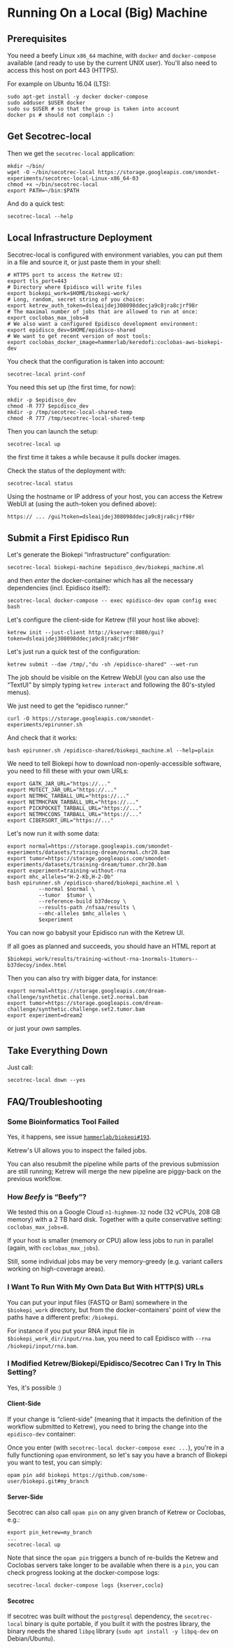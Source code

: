 Running On a Local (Big) Machine
================================

Prerequisites
-------------

You need a beefy Linux `x86_64` machine, with `docker` and `docker-compose`
available (and ready to use by the current UNIX user).
You'll also need to access this host on port 443 (HTTPS).

For example on Ubuntu 16.04 (LTS):

    sudo apt-get install -y docker docker-compose
    sudo adduser $USER docker
    sudo su $USER # so that the group is taken into account
    docker ps # should not complain :)

Get Secotrec-local
------------------

Then we get the `secotrec-local` application:

    mkdir ~/bin/
    wget -O ~/bin/secotrec-local https://storage.googleapis.com/smondet-experiments/secotrec-local-Linux-x86_64-03
    chmod +x ~/bin/secotrec-local
    export PATH=~/bin:$PATH

And do a quick test:

    secotrec-local --help

Local Infrastructure Deployment
-------------------------------

Secotrec-local is configured with environment variables, you can put them in a
file and source it, or just paste them in your shell:

    # HTTPS port to access the Ketrew UI:
    export tls_port=443
    # Directory where Epidisco will write files
    export biokepi_work=$HOME/biokepi-work/
    # Long, random, secret string of you choice:
    export ketrew_auth_token=dsleaijdej308098ddecja9c8jra8cjrf98r
    # The maximal number of jobs that are allowed to run at once:
    export coclobas_max_jobs=8
    # We also want a configured Epidisco development environment:
    export epidisco_dev=$HOME/epidisco-shared
    # We want to get recent version of most tools:
    export coclobas_docker_image=hammerlab/keredofi:coclobas-aws-biokepi-dev

You check that the configuration is taken into account:

    secotrec-local print-conf

You need this set up (the first time, for now):

    mkdir -p $epidisco_dev
    chmod -R 777 $epidisco_dev
    mkdir -p /tmp/secotrec-local-shared-temp
    chmod -R 777 /tmp/secotrec-local-shared-temp

Then you can launch the setup:

    secotrec-local up

the first time it takes a while because it pulls docker images.

Check the status of the deployment with:

    secotrec-local status

Using the hostname or IP address of your host, you can access the Ketrew WebUI
at (using the auth-token you defined above):

`https:// ... /gui?token=dsleaijdej308098ddecja9c8jra8cjrf98r`


Submit a First Epidisco Run
---------------------------

Let's generate the Biokepi “infrastructure” configuration:

    secotrec-local biokepi-machine $epidisco_dev/biokepi_machine.ml

and then *enter* the docker-container which has all the necessary dependencies
(incl. Epidisco itself):

    secotrec-local docker-compose -- exec epidisco-dev opam config exec bash

Let's configure the client-side for Ketrew (fill your host like above):

    ketrew init --just-client http://kserver:8080/gui?token=dsleaijdej308098ddecja9c8jra8cjrf98r

Let's just run a quick test of the configuration:

    ketrew submit --dae /tmp/,"du -sh /epidisco-shared" --wet-run

The job should be visible on the Ketrew WebUI (you can also use the “TextUI” by
simply typing `ketrew interact` and following the 80's-styled menus).

We just need to get the “epidisco runner:”

    curl -O https://storage.googleapis.com/smondet-experiments/epirunner.sh

And check that it works:

    bash epirunner.sh /epidisco-shared/biokepi_machine.ml --help=plain

We need to tell Biokepi how to download non-openly-accessible software, you need
to fill these with your own URLs:

```
export GATK_JAR_URL="https://..."
export MUTECT_JAR_URL="https://..."
export NETMHC_TARBALL_URL="https://..."
export NETMHCPAN_TARBALL_URL="https://..."
export PICKPOCKET_TARBALL_URL="https://..."
export NETMHCCONS_TARBALL_URL="https://..."
export CIBERSORT_URL="https://..."
```

Let's now run it with some data:

```
export normal=https://storage.googleapis.com/smondet-experiments/datasets/training-dream/normal.chr20.bam
export tumor=https://storage.googleapis.com/smondet-experiments/datasets/training-dream/tumor.chr20.bam
export experiment=training-without-rna
export mhc_alleles="H-2-Kb,H-2-Db"
bash epirunner.sh /epidisco-shared/biokepi_machine.ml \
          --normal $normal \
          --tumor  $tumor \
          --reference-build b37decoy \
          --results-path /nfsaa/results \
          --mhc-alleles $mhc_alleles \
          $experiment
```

You can now go babysit your Epidisco run with the Ketrew UI.


If all goes as planned and succeeds, you should have an HTML report at

    $biokepi_work/results/training-without-rna-1normals-1tumors--b37decoy/index.html

Then you can also try with bigger data, for instance:

```
export normal=https://storage.googleapis.com/dream-challenge/synthetic.challenge.set2.normal.bam
export tumor=https://storage.googleapis.com/dream-challenge/synthetic.challenge.set2.tumor.bam
export experiment=dream2
```

or just your *own* samples.


Take Everything Down
--------------------

Just call:

    secotrec-local down --yes

FAQ/Troubleshooting
-------------------

### Some Bioinformatics Tool Failed

Yes, it happens, see
issue
[`hammerlab/biokepi#193`](https://github.com/hammerlab/biokepi/issues/193).

Ketrew's UI allows you to inspect the failed jobs.

You can also resubmit the pipeline while parts of the previous submission are
still running; Ketrew will merge the new pipeline are piggy-back on the previous
workflow.

### How *Beefy* is “Beefy”?

We tested this
on a Google Cloud `n1-highmem-32` node (32 vCPUs, 208 GB memory)
with a 2 TB hard disk.
Together with a quite conservative setting: `coclobas_max_jobs=8`.

If your host is smaller (memory *or* CPU) allow less jobs to run in parallel
(again, with `coclobas_max_jobs`).

Still, some individual jobs may be very memory-greedy (e.g. variant callers
working on high-coverage areas).

### I Want To Run With My Own Data But With HTTP(S) URLs

You can put your input files (FASTQ or Bam) somewhere in the
`$biokepi_work` directory, but from the docker-containers' point of view the
paths have a different prefix: `/biokepi`.

For instance if you put your RNA input file in
`$biokepi_work_dir/input/rna.bam`, you need to call Epidisco with
`--rna /biokepi/input/rna.bam`.

### I Modified Ketrew/Biokepi/Epidisco/Secotrec Can I Try In This Setting?

Yes, it's possible :)

#### Client-Side

If your change is “client-side” (meaning that it impacts the definition of
the workflow submitted to Ketrew), you need to bring the change into the
`epidisco-dev` container:

Once you enter (with `secotrec-local docker-compose exec ...`), you're in a
fully functioning `opam` environment, so let's say you have a branch of Biokepi
you want to test, you can simply:

    opam pin add biokepi https://github.com/some-user/biokepi.git#my_branch

#### Server-Side

Secotrec can also call `opam pin` on any given branch of Ketrew or Coclobas, e.g.:

    export pin_ketrew=my_branch
    ...
    secotrec-local up

Note that since the `opam pin` triggers a bunch of re-builds the Ketrew and
Coclobas servers take longer to be available when there is a `pin`, you can
check progress looking at the docker-compose logs:

    secotrec-local docker-compose logs {kserver,coclo}

#### Secotrec

If secotrec was built without the `postgresql` dependency, the `secotrec-local`
binary is quite portable, if you built it with the postres library, the binary
needs the shared `libpq` library (`sudo apt install -y libpq-dev` on
Debian/Ubuntu).
